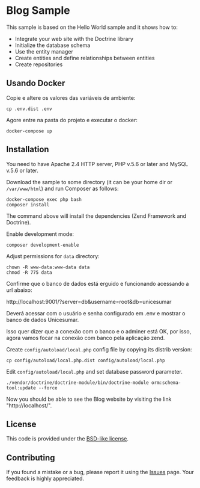 Blog Sample
==================================================

This sample is based on the Hello World sample and it shows how to:

  * Integrate your web site with the Doctrine library
  * Initialize the database schema
  * Use the entity manager
  * Create entities and define relationships between entities
  * Create repositories

## Usando Docker

Copie e altere os valores das variáveis de ambiente:

```
cp .env.dist .env
```

Agore entre na pasta do projeto e executar o docker:

```
docker-compose up
```

## Installation

You need to have Apache 2.4 HTTP server, PHP v.5.6 or later and MySQL v.5.6 or later.

Download the sample to some directory (it can be your home dir or `/var/www/html`) and run Composer as follows:

```
docker-compose exec php bash
composer install
```

The command above will install the dependencies (Zend Framework and Doctrine).

Enable development mode:

```
composer development-enable
```

Adjust permissions for `data` directory:

```
chown -R www-data:www-data data
chmod -R 775 data
```

Confirme que o banco de dados está erguido e funcionando acessando a url abaixo:

http://localhost:9001/?server=db&username=root&db=unicesumar

Deverá acessar com o usuário e senha configurado em .env e mostrar o banco de dados Unicesumar.

Isso quer dizer que a conexão com o banco e o adminer está OK, por isso, agora vamos focar na conexão
com banco pela aplicação zend.

Create `config/autoload/local.php` config file by copying its distrib version:

```
cp config/autoload/local.php.dist config/autoload/local.php
```

Edit `config/autoload/local.php` and set database password parameter.

```
./vendor/doctrine/doctrine-module/bin/doctrine-module orm:schema-tool:update --force
```

Now you should be able to see the Blog website by visiting the link "http://localhost/". 
 
## License

This code is provided under the [BSD-like license](https://en.wikipedia.org/wiki/BSD_licenses). 

## Contributing

If you found a mistake or a bug, please report it using the [Issues](https://github.com/olegkrivtsov/using-zf3-book-samples/issues) page. Your feedback is highly appreciated.
